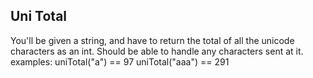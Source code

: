 ## Uni Total

You'll be given a string, and have to return the total of all the unicode characters as an int. Should be able to handle
any characters sent at it. examples:
uniTotal("a") == 97 uniTotal("aaa") == 291
